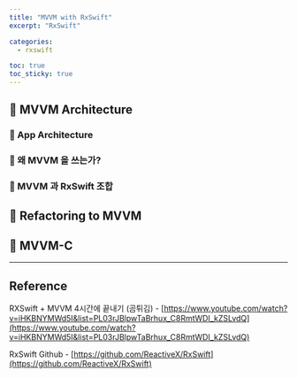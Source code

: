 ```yaml
---
title: "MVVM with RxSwift"
excerpt: "RxSwift"

categories:
  - rxswift

toc: true
toc_sticky: true
---
```


## 🔷 MVVM Architecture

### 🔶 App Architecture

### 🔶 왜 MVVM 을 쓰는가?

### 🔶 MVVM 과 RxSwift 조합

## 🔷 Refactoring to MVVM

## 🔷 MVVM-C

---

<!-- 🔶 🔷 📌 🔑 👉 -->

## Reference

RXSwift + MVVM 4시간에 끝내기 (곰튀김) - [https://www.youtube.com/watch?v=iHKBNYMWd5I&list=PL03rJBlpwTaBrhux_C8RmtWDI_kZSLvdQ](https://www.youtube.com/watch?v=iHKBNYMWd5I&list=PL03rJBlpwTaBrhux_C8RmtWDI_kZSLvdQ)

RxSwift Github - [https://github.com/ReactiveX/RxSwift](https://github.com/ReactiveX/RxSwift)
